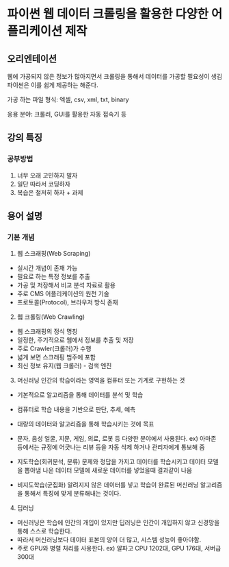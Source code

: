 
# 파이썬 웹 데이터 크롤링을 활용한 다양한 어플리케이션 제작


## 오리엔테이션

웹에 가공되지 않은 정보가 많아지면서 크롤링을 통해서 데이터를 가공할 필요성이 생김
파이썬은 이를 쉽게 제공하는 해준다.

가공 하는 파일 형식:
엑셀, csv, xml, txt, binary

응용 분야:
크롤러, GUI를 활용한 자동 접속기 등

## 강의 특징

### 공부방법
1. 너무 오래 고민하지 말자
2. 일단 따라서 코딩하자
3. 복습은 철저히 하자 + 과제

## 용어 설명

### 기본 개념

1. 웹 스크래핑(Web Scraping)
- 실시간 개념이 존재 가능
- 필요로 하는 특정 정보를 추출
- 가공 및 저장해서 비교 분석 자료로 활용
- 주로 CMS 어플리케이션의 원천 기술
- 프로토콜(Protocol), 브라우저 방식 존재

2. 웹 크롤링(Web Crawling)
- 웹 스크래핑의 정식 명칭
- 일정한, 주기적으로 웹에서 정보를 추출 및 저장
- 주로 Crawler(크롤러)가 수행
- 넓게 보면 스크래핑 범주에 포함
- 최신 정보 유지(웹 크롤러) - 검색 엔진

3. 머신러닝
인간의 학습이라는 영역을 컴퓨터 또는 기계로 구현하는 것
- 기본적으로 알고리즘을 통해 데이터를 분석 및 학습
- 컴퓨터로 학습 내용을 기반으로 판단, 추세, 예측
- 대량의 데이터와 알고리즘을 통해 학습시키는 것에 목표
- 문자, 음성 얼굴, 지문, 게임, 의료, 로봇 등 다양한 분야에서 사용된다.
ex) 아마존 등에서는 규정에 어긋나는 리뷰 등을 자동 삭제 하거나 관리자에게 통보해 줌

- 지도학습(회귀분석, 분류)
문제와 정답을 가지고 데이터를 학습시키고 데이터 모델을 뽑아냄
나온 데이터 모델에 새로운 데이터를 넣었을때 결과같이 나옴

- 비지도학습(군집화)
알려지지 않은 데이터를 넣고 학습이 완료된 머신러닝 알고리즘을 통해서
특징에 맞게 분류해내는 것이다.


4. 딥러닝
- 머신러닝은 학습에 인간의 개입이 있지만 딥러닝은 인간이 개입하지 않고 신경망을 통해 스스로 학습한다. 
- 따라서 머신러닝보다 데이터 표본의 양이 더 많고, 시스템 성능이 좋아야함.
- 주로 GPU와 병렬 처리를 사용한다.
ex) 알파고 CPU 1202대, GPU 176대, 서버급 300대


